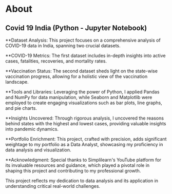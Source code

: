 # About
## Covid 19 India (Python - Jupyter Notebook)

**Dataset Analysis: This project focuses on a comprehensive analysis of COVID-19 data in India, spanning two crucial datasets.

**COVID-19 Metrics: The first dataset includes in-depth insights into active cases, fatalities, recoveries, and mortality rates.

**Vaccination Status: The second dataset sheds light on the state-wise vaccination progress, allowing for a holistic view of the vaccination landscape.

**Tools and Libraries: Leveraging the power of Python, I applied Pandas and NumPy for data manipulation, while Seaborn and Matplotlib were employed to create engaging visualizations such 
  as bar plots, line graphs, and pie charts.

**Insights Uncovered: Through rigorous analysis, I uncovered the reasons behind states with the highest and lowest cases, providing valuable insights into pandemic dynamics.

**Portfolio Enrichment: This project, crafted with precision, adds significant weightage to my portfolio as a Data Analyst, showcasing my proficiency in data analysis and visualization.

**Acknowledgment: Special thanks to Simplilearn's YouTube platform for its invaluable resources and guidance, which played a pivotal role in shaping this project and contributing to my professional growth.

This project reflects my dedication to data analysis and its application in understanding critical real-world challenges.
